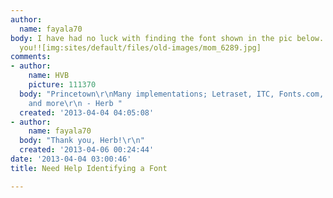 ```yaml
---
author:
  name: fayala70
body: I have had no luck with finding the font shown in the pic below.  Please help!  Thank
  you!![img:sites/default/files/old-images/mom_6289.jpg]
comments:
- author:
    name: HVB
    picture: 111370
  body: "Princetown\r\nMany implementations; Letraset, ITC, Fonts.com, Scangraphic,
    and more\r\n - Herb "
  created: '2013-04-04 04:05:08'
- author:
    name: fayala70
  body: "Thank you, Herb!\r\n"
  created: '2013-04-06 00:24:44'
date: '2013-04-04 03:00:46'
title: Need Help Identifying a Font

---
```

